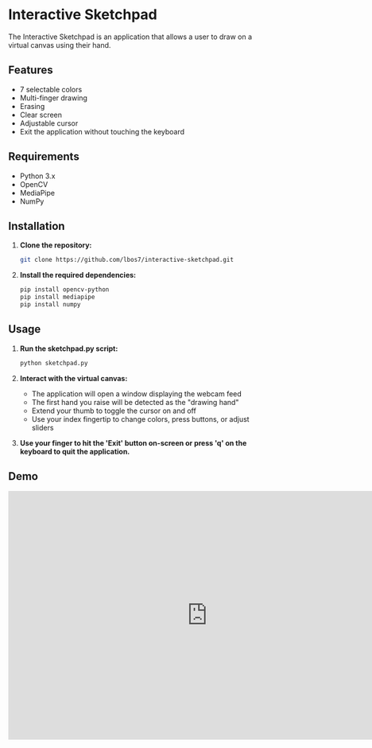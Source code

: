 # Interactive Sketchpad

The Interactive Sketchpad is an application that allows a user to draw on a virtual canvas using their hand.

## Features

- 7 selectable colors
- Multi-finger drawing
- Erasing
- Clear screen
- Adjustable cursor
- Exit the application without touching the keyboard

## Requirements

- Python 3.x
- OpenCV
- MediaPipe
- NumPy

## Installation

1. **Clone the repository:**
    ```sh
    git clone https://github.com/lbos7/interactive-sketchpad.git
    ```

2. **Install the required dependencies:**
    ```sh
    pip install opencv-python
    pip install mediapipe
    pip install numpy
    ```

## Usage

1. **Run the sketchpad.py script:**
    ```sh
    python sketchpad.py
    ```

2. **Interact with the virtual canvas:**
    - The application will open a window displaying the webcam feed
    - The first hand you raise will be detected as the "drawing hand"
    - Extend your thumb to toggle the cursor on and off
    - Use your index fingertip to change colors, press buttons, or adjust sliders

3. **Use your finger to hit the 'Exit' button on-screen or press 'q' on the keyboard to quit the application.**

## Demo
<center><iframe width="800" height="500" src="https://www.youtube.com/embed/eManR3R7KWY" title="Interactive Sketchpad Demo" frameborder="0" allow="accelerometer; autoplay; clipboard-write; encrypted-media; gyroscope; picture-in-picture; web-share" referrerpolicy="strict-origin-when-cross-origin" allowfullscreen></iframe></center>